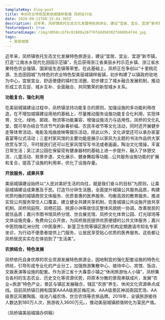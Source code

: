 ```yaml
---
templateKey: blog-post
title: 争创农业特色型美丽城镇样板镇 凤桥在行动
date: 2020-09-11T08:15:44.305Z
description: 近年来，凤桥镇依托生态文化发展特色旅游业，建设“宜居、宜业、宜游”新市镇，打造“江南水乡现代化田园示范镇”，先后获得浙江省美丽乡村示范乡镇、浙江省水果特色农业强镇、国家级生态镇等荣誉。
featuredpost: true
featuredimage: /img/d058ccbf6c81800a26776fddd9d302fd808b4744.jpg
tags:
  - 美丽城镇
---
```

近年来，凤桥镇依托生态文化发展特色旅游业，建设“宜居、宜业、宜游”新市镇，打造“江南水乡现代化田园示范镇”，先后获得浙江省美丽乡村示范乡镇、浙江省水果特色农业强镇、国家级生态镇等荣誉。在此基础上，凤桥正在争创以“十里桃花源、生态田园城”为特色的农业特色型美丽城镇样板镇，初步构建了以镇政府驻地为中心，宜居宜业、舒适便捷的镇村生活圈，初步建立了城乡融合发展机制，推动形成工农互促、城乡互补、全面融合、共同繁荣的新型城乡关系。



**功能复合，强化利用**

在美丽城镇建设过程中，凤桥镇坚持功能复合的原则，加强设施的多功能利用改造，在不增加城镇建设用地的基础上，尽量推动服务设施功能复合化利用，实现体育、文化、绿地、邮政、物流等功能兼容，增强设施活力与适用性。凤桥的文化礼堂，既可举办结合节庆节气的新春祈福、农民丰收节等文化活动，同时还开展健步走等体育活动，电影及戏曲放映等娱乐活动，除此以外，文化讲堂还可以承办家宴喜宴等仪式活动；三星村家风馆的主要功能是展示以家风为主题的书法作品供大家欣赏与学习，平时居民们还可以在家风馆写写书法或者画画，陶冶文化情操，丰富日常生活；吴江滨公园在保留现有健身器材的基础上进一步提升，融入了休憩交流、儿童活动、观景步道、文化展示、健身舞蹈等功能…公共服务设施功能的扩展和复合，提高了设施的利用率，优化了设施存量。

**开放服务，成果共享**

美丽城镇建设始终以“人民对美好生活的向往，就是我们奋斗的目标”为原则，让美丽城镇建设成果惠及于民。打造15分钟生活圈，全面提升城镇公共服务品质，构建优质均衡的城镇商贸文体服务、优质普惠的医养服务、均衡高效的教育服务，推进实现公共服务常住人口覆盖，建立健全共建共享机制，完善城镇公共设施开放共享机制。凤桥凤庭院、凤栖花园、桃源小洲等居住区整体风貌统一协调，改善居民的居住品质；嘉兴市图书馆凤桥分馆、世合展览馆、凤桥文化体育公园、灯光球场等文体设施完备，免费向公众开放，为凤桥居民提供优质便捷的公共文体服务；嘉兴中医院梅花洲分院（中医康养）、新篁卫生院等镇区医疗机构定期邀请市知名专家坐诊，为行动不便患者提供上门服务，让居民享受贴心优质的医养服务。这些都让凤桥居民实实在在体验到了“生活美”。

**农旅结合，特色发展**

凤桥依托自身优厚的农业资源发展特色旅游业，因地制宜的强化配套设施的特色化供给，引导形成专业化的产业分工，加强旅游集散中心、接待中心、宾馆、饭店、文娱表演等设施的配套。作为浙江省十大春意小镇之“休闲旅游怡人小镇”，凤桥集合各村的生态农业、历史文化等资源优势，将原本分散的景观串联成片，发展“农业+旅游”特色产业，景区与镇区发展融合，辖区“农旅”养生、休闲文化资源串点成线。目前凤桥镇已拥有国家AAAA级景区梅花洲、AAA级景区神润斋园艺场、AA级景区风雅陶笛、瑶池八福农场、世合农场等农旅品牌。2019年，全镇旅游接待人数达到180万人次，旅游收入3600万元。，推动美丽城镇颜值转化为富民产值。

（凤桥镇美丽城镇办供稿）